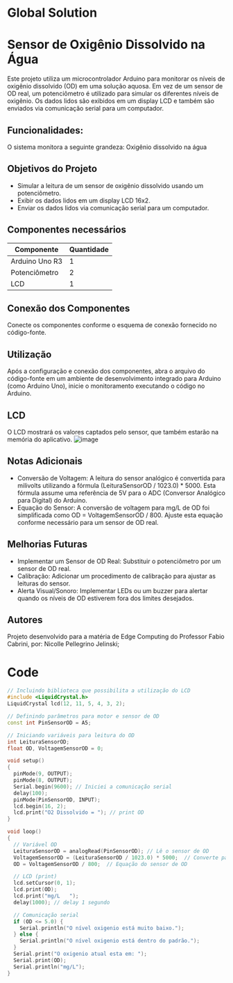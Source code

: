 # Global Solution
# Sensor de Oxigênio Dissolvido na Água
Este projeto utiliza um microcontrolador Arduino para monitorar os níveis de oxigênio dissolvido (OD) em uma solução aquosa. Em vez de um sensor de OD real, um potenciômetro é utilizado para simular os diferentes níveis de oxigênio. Os dados lidos são exibidos em um display LCD e também são enviados via comunicação serial para um computador.

## Funcionalidades:
O sistema monitora a seguinte grandeza:
Oxigênio dissolvido na água

## Objetivos do Projeto
- Simular a leitura de um sensor de oxigênio dissolvido usando um potenciômetro.
- Exibir os dados lidos em um display LCD 16x2.
- Enviar os dados lidos via comunicação serial para um computador.

## Componentes necessários
| Componente    | Quantidade    |
| ------------- | ------------- |
| Arduino Uno R3  | 1 |
| Potenciômetro | 2  |
| LCD | 1 |

## Conexão dos Componentes
Conecte os componentes conforme o esquema de conexão fornecido no código-fonte.

## Utilização
Após a configuração e conexão dos componentes, abra o arquivo do código-fonte em um ambiente de desenvolvimento integrado para Arduino (como Arduino Uno), inicie o monitoramento executando o código no Arduino.

## LCD 
O LCD mostrará os valores captados pelo sensor, que também estarão na memória do aplicativo.
![image](https://github.com/Nicolejelinski/Global-Solution---Edge/assets/143125546/16ec2e0d-911e-4a29-9647-9b01903101b6)


## Notas Adicionais
- Conversão de Voltagem: A leitura do sensor analógico é convertida para milivolts utilizando a fórmula (LeituraSensorOD / 1023.0) * 5000. Esta fórmula assume uma referência de 5V para o ADC (Conversor Analógico para Digital) do Arduino.
- Equação do Sensor: A conversão de voltagem para mg/L de OD foi simplificada como OD = VoltagemSensorOD / 800. Ajuste esta equação conforme necessário para um sensor de OD real.


## Melhorias Futuras
- Implementar um Sensor de OD Real: Substituir o potenciômetro por um sensor de OD real.
- Calibração: Adicionar um procedimento de calibração para ajustar as leituras do sensor.
- Alerta Visual/Sonoro: Implementar LEDs ou um buzzer para alertar quando os níveis de OD estiverem fora dos limites desejados.

## Autores
Projeto desenvolvido para a matéria de Edge Computing do Professor Fabio Cabrini, por: 
Nicolle Pellegrino Jelinski;


# Code

```c++
// Incluindo biblioteca que possibilita a utilização do LCD
#include <LiquidCrystal.h>
LiquidCrystal lcd(12, 11, 5, 4, 3, 2);

// Definindo parâmetros para motor e sensor de OD
const int PinSensorOD = A5;

// Iniciando variáveis para leitura do OD
int LeituraSensorOD;
float OD, VoltagemSensorOD = 0;

void setup()
{
  pinMode(9, OUTPUT);
  pinMode(8, OUTPUT);
  Serial.begin(9600); // Iniciei a comunicação serial
  delay(100);
  pinMode(PinSensorOD, INPUT);
  lcd.begin(16, 2);
  lcd.print("O2 Dissolvido = "); // print OD
}

void loop()
{
  // Variável OD
  LeituraSensorOD = analogRead(PinSensorOD); // Lê o sensor de OD
  VoltagemSensorOD = (LeituraSensorOD / 1023.0) * 5000;  // Converte para milivolts corretamente
  OD = VoltagemSensorOD / 800;  // Equação do sensor de OD

  // LCD (print)
  lcd.setCursor(0, 1);
  lcd.print(OD);
  lcd.print("mg/L   ");
  delay(1000); // delay 1 segundo

  // Comunicação serial
  if (OD <= 5.0) {
    Serial.println("O nível oxigenio está muito baixo.");
  } else {
    Serial.println("O nível oxigenio está dentro do padrão.");
  }
  Serial.print("O oxigenio atual esta em: ");
  Serial.print(OD);
  Serial.println("mg/L");
}
```
